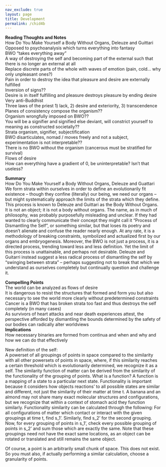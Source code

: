 ```yaml
---              
nav_exclude: true              
layout: page              
title: Development     
permalink: /chid4b  
---              
```

**Reading Thoughts and Notes**  
How Do You Make Yourself a Body Without Organs, Deleuze and Guittari  
Opposed to psychoanalysis which turns everything into fantasy  
BWO “takes everything away”  
A way of destroying the self and becoming part of the external such that there is no longer an external at all  
Replace discrete parts of the whole with waves of emotion (pain, cold… why only unpleasant ones?)  
Pain in order to destroy the idea that pleasure and desire are externally fulfilled  
Inversion of signs??  
Desire is in itself fulfilling and pleasure destroys pleasure by ending desire  
Very anti-Buddhist  
Three laws of the priest 1) lack, 2) desire and exteriority, 3) transcendence  
Planes of consistency compose the organism??  
Organism wrongfully imposed on BWO??  
You will be a signifier and signified else deviant, will constrict yourself to meaning as constructed societally??  
Strata organism, signifier, subjectification  
BWO disarticulates, nomad / moves freely and not a subject, experimentation is not interpretable??  
There is no BWO without the organism (cancerous must be stratified for survival)  
Flows of desire  
How can everything have a gradient of 0, be uninterpretable? Isn’t that useless?  
  
**Summary**  
How Do You Make Yourself a Body Without Organs, Deleuze and Guattari  
We form strata within ourselves in order to define an evolutionarily fit existence – though they confine (literally) our being, we need our organs – but might systematically approach the limits of the strata which they define. This process is known to Deleuze and Guittari as the Body Without Organs. It is not an object; it is not a body without organs. The name, as in much of philosophy, was probably purposefully misleading and unclear. If they had wanted to clearly communicate their concept they might call it “Process of Dismantling the Self”, or something similar, but that loses its poetry and doesn’t alienate and confuse the reader nearly enough. At any rate, it is a methodology of breaking constraints, symbolized and actualized first by our organs and embryogenesis. Moreover, the BWO is not just a process, it is a directed process, trending toward less and less definition. Yet the limit of this process is unattainable, and perhaps not desirable. Deleuze and Guitarri instead suggest a less radical process of dismantling the self by “swinging between strata” – perhaps suggesting not to break that which we understand as ourselves completely but continually question and challenge it.  
  
**Compelling Points**  
The world can be analyzed as flows of desire  
It is dangerous to resist the structures that formed and form you but also necessary to see the world more clearly without predetermined constraints  
Cancer is a BWO that has broken strata too fast and thus destroys the self completely (in many cases)  
As survivors of heart attacks and near death experiences attest, the perspective afforded by dismantling the bounds determined by the safety of our bodies can radically alter worldviews  
**Implications**  
How necessary binaries are formed from continua and when and why and how we can do that effectively  
  
New definition of the self:  
A powerset of all groupings of points in space compared to the similarity with all other powersets of points in space, where, if this similarity reaches a certain threshold which is evolutionarily determined, we recognize it as a self. The similarity function of matter can be derived from the similarity of the functionality of the grouping of points. What is a function? A function is a mapping of a state to a particular next state. Functionality is important because it considers how objects reactions’ to all possible states are similar and different, not just the similarity of their matter at time t. A banana and an almond may not share many exact molecular structures and configurations, but we recognize that within a context of stomach acid they function similarly. Functionality similarity can be calculated through the following: For all configurations of matter which contact or interact with the given groupings at time t, find s_1’. Similarly, find s_2’ for the second grouping. Now, for every grouping of points in s_1’, check every possible grouping of points in s_2’ and sum those which are exactly the same. Note that these groupings need not have the exact same locations, as an object can be rotated or translated and still remains the same object.  
  
Of course, a point is an arbitrarily small chunk of space. This does not exist. So you must also, if actually performing a similar calculation, choose a granularity of points.   
  